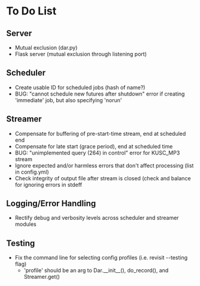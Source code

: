 # To Do List #

## Server ##

* Mutual exclusion (dar.py)
* Flask server (mutual exclusion through listening port)

## Scheduler ##

* Create usable ID for scheduled jobs (hash of name?)
* BUG: "cannot schedule new futures after shutdown" error if creating 'immediate' job, but
  also specifying 'norun'

## Streamer ##

* Compensate for buffering of pre-start-time stream, end at scheduled end
* Compensate for late start (grace period), end at scheduled time
* BUG: "unimplemented query (264) in control" error for KUSC_MP3 stream
* Ignore expected and/or harmless errors that don't affect processing (list in config.yml)
* Check integrity of output file after stream is closed (check and balance for ignoring
  errors in stdeff

## Logging/Error Handling ##

* Rectify debug and verbosity levels across scheduler and streamer modules

## Testing ##

* Fix the command line for selecting config profiles (i.e. revisit --testing flag)
    * 'profile' should be an arg to Dar.\_\_init\_\_(), do\_record(), and Streamer.get()
